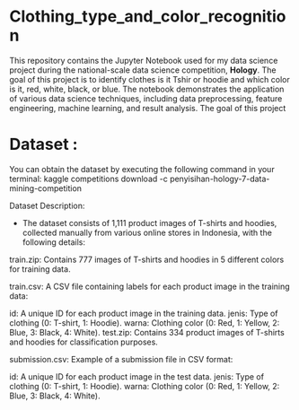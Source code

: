 # Clothing_type_and_color_recognition
This repository contains the Jupyter Notebook used for my data science project during the national-scale data science competition, **Hology**. The goal of this project is to identify clothes is it Tshir or hoodie and which color is it, red, white, black, or blue. The notebook demonstrates the application of various data science techniques, including data preprocessing, feature engineering, machine learning, and result analysis. The goal of this project

# Dataset :
You can obtain the dataset by executing the following command in your terminal:
kaggle competitions download -c penyisihan-hology-7-data-mining-competition

Dataset Description:
- The dataset consists of 1,111 product images of T-shirts and hoodies, collected manually from various online stores in Indonesia, with the following details:

train.zip: Contains 777 images of T-shirts and hoodies in 5 different colors for training data.

train.csv: A CSV file containing labels for each product image in the training data:

id: A unique ID for each product image in the training data.
jenis: Type of clothing (0: T-shirt, 1: Hoodie).
warna: Clothing color (0: Red, 1: Yellow, 2: Blue, 3: Black, 4: White).
test.zip: Contains 334 product images of T-shirts and hoodies for classification purposes.

submission.csv: Example of a submission file in CSV format:

id: A unique ID for each product image in the test data.
jenis: Type of clothing (0: T-shirt, 1: Hoodie).
warna: Clothing color (0: Red, 1: Yellow, 2: Blue, 3: Black, 4: White).
